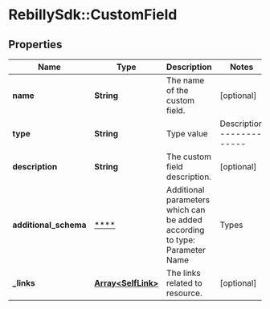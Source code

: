 # RebillySdk::CustomField

## Properties
Name | Type | Description | Notes
------------ | ------------- | ------------- | -------------
**name** | **String** | The name of the custom field. | [optional] 
**type** | **String** | Type value    | Description ------------- | ------------- array         | An array of strings up to 255 characters, maximum size is 1000 elements boolean       | true or false date          | String of format \&quot;full-date\&quot; (YYYY-MM-DD) from RFC-3339 (full-date) datetime      | String of format \&quot;date-time\&quot; (YYYY-MM-DDTHH:MM:SSZ) from RFC-3339 (date-time) integer       | Cardinal value of -2^31..2^31-1 number        | Float value. It can take cardinal values also which are interpreted as float string        | Regular string up to 255 characters monetary      | A map of 3-letters currency code and amount, e.g. {\&quot;currency\&quot;: \&quot;EUR\&quot;, \&quot;amount\&quot;: 25.30} The type cannot be changed.  | 
**description** | **String** | The custom field description. | [optional] 
**additional_schema** | [****](.md) | Additional parameters which can be added according to type: Parameter Name | Types         | Description -------------- | ------------- | ------------- allowedValues  | string, array | List of allowed values maxLength      | string        | Maximum allowed length for the string, 255 by default, up to 4000 The additional schema adds additional constrains for values.  | [optional] 
**_links** | [**Array&lt;SelfLink&gt;**](SelfLink.md) | The links related to resource. | [optional] 

